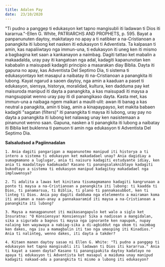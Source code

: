 ```yaml
---
title: Adalen Pay
date:  23/10/2020
---
```


"Ti pudno a panggep ti edukasyon ket tapno mangisubli iti ladawan ti Dios iti kararrua."-Ellen G. White, PATRIARCHS AND PROPHETS, p. 595. Bayat a panpanunuten daytoy, makitatayo no apay a ti natibker a na-Cristianoan a panangkita iti lubong ket nasken iti edukasyon ti Adventista. Ta kalpasan ti amin, kas napaliiwtayo nga immun-una, ti edukasyon iti uneg ken iti mismo a bagbagina ket saan a kankanayon a naimbag. Dagiti tattao ket mabalin a makaadalda, uray pay iti kangatoan nga adal, kadagiti kapanunotan ken kababalin a maisupadi kadagiti principio a masarakan diay Biblia. Dayta iti gapuna no apay, kas Adventista Del Septimo Dia, ti sistema ti edukasyontayo ket masapul a naibatay iti na-Cristianoan a panangkita iti lubong. Kayat ngarud a saoen daytoy, nga amin a kaaduan a paset ti edukasyon, siensya, historya, moralidad, kultura, ken dadduma pay ket maisuroda manipud iti dayta a panangkita, a kas maisupadi iti maysa a mangsuppiat wenno uray pay iti di panangikaso dayta. Kasta met, kas immun-una a naibaga ngem maikari a maulit-ulit: awan iti banag a kas neutral a panagkita, amin ti biag, amin a kinapaypayso, ket makita babaen kadagiti "sagatan (filters)" iti panangkita ti maysa iti lubong, uray pay no dayta a panangkita iti lubong ket nalawag unay ken nasistemaan a pinanunot wenno saan. Gapuna, nasken a ti panangkita iti lubong a naibatay iti Biblia ket buklenna ti pamuon ti amin nga edukasyon ti Adventista Del Septimo Dia.

**Salsaludsod a Pagiinnadalan**

`1. Ania dagiti pangarigan a mapanunotmo manipud iti historya a ti intero a sistema ti edukasyon ket makadadael unay? Ania dagidiay a sumagmamano a luglugar, ania ti naisuro kadagiti estudyante idiay, ken ania ti maadaltayo kadakuada? Kasano ti panangsalaknibtayo kadagiti bukodtayo a sistema ti edukasyon manipud kadagitoy makadadael nga impluwensya?`

`2. Ti adalita a lawas ket kinitana tisumagmamano kadagiti kangrunaan a ponto ti maysa a na-Cristianoan a panangkita iti lubong: ti kaadda ti Dios, ti panamarsua, ti Biblia, ti plano ti pannakasubbot, ken ti linteg ti Dios. Ania pay dagiti dadduma nga elelemento a mairaman koma iti aniaman a naan-anay a pannakaaramid iti maysa a na-Cristianoan a panangkita iti lubong?`

`3. Maysa a managpanunot iti maikasangapulo ket walo a siglo ket Insuratna: "O Konsiensya! Konsiensya! Sika a nadiosan a mangidalan, sika a sigurado a bagnos ti maysa nga ignorante ken napupok, nupay nalaing ken wayawaya a nabiag-sika a di-agbiddut nga okom ti naimbag ken dakes, nga isu a mamagbalin iti tao nga umasping iti Kinadios." Ania ti nalinteg, wenno dakes, iti dayta a takder?`

`4. Kitaen manen daytoy sasao ni Ellen G. White: "Ti pudno a panggep ti edukasyon ket tapno mangisubli iti ladawan ti Dios iti kararrua." Ania ti kayat a saoen dayta? Kasano ti panangipakita daytoy kadatayo no apaya ti edukasyon ti Adventista ket masapul a maiduma unay manipud kadagiti nakaad-adu a panangkita ti mismo a lubong iti edukasyon?`